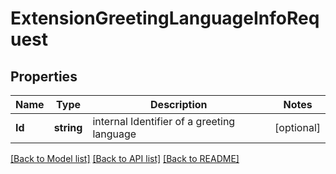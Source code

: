 # ExtensionGreetingLanguageInfoRequest

## Properties

Name | Type | Description | Notes
------------ | ------------- | ------------- | -------------
**Id** | **string** | internal Identifier of a greeting language | [optional] 

[[Back to Model list]](../README.md#documentation-for-models) [[Back to API list]](../README.md#documentation-for-api-endpoints) [[Back to README]](../README.md)


